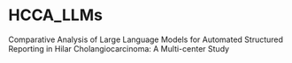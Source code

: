 # HCCA_LLMs
Comparative Analysis of Large Language Models for Automated Structured Reporting in Hilar Cholangiocarcinoma: A Multi-center Study
